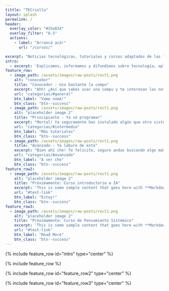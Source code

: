 ```yaml
---
tittle: "TECriollo"
layout: splash
permalink: /
header:
  overlay_color: "#15e824"
  overlay_filter: "0.5"
  actions:
    - label: "Arrancá acá!"
      url: "/cursos/"

excerpt: "Noticias tecnológicas, tutoriales y cursos adaptados de las fuentes más avanzadas y actualizadas, traducidos al castellano argento y cordobés básico. Nuestro objetivo es brindar información técnica de manera clara y accesible, manteniendo un enfoque cercano y comprensible para todos."
intro: 
  - excerpt: 'Explicamos, informamos y difundimos sobre tecnología, aplicaciones, beneficios, desafíos y riesgos. También compartimos herramientas, tutoriales de programación, proyectos y cursos abiertos. Ya seas principiante, adepto o experto en estos temas, algo de lo que hay por acá te tiene que servir!'
feature_row:
  - image_path: /assets/images/raw-posts/rect1.png
    alt: "conocedor"
    title: "Conocedor - Uso bastante la compu"
    excerpt: "Ahh! ¿Así que sabes usar una compu y te interesan las noticias de tecnología? Te cuento cómo viene la cosa y te paso algunas herramientas básicas que te pueden servir... pasá por acá"
    url: "categorias/#general"
    btn_label: "Vamo nomá!"
    btn_class: "btn--success"
  - image_path: /assets/images/raw-posts/rect1.png
    alt: "placeholder image 2"
    title: "Principiante - Ya sé programar"
    excerpt: "Mortal! Ya seguramente has instalado algún que otro sistema operativo y sabes de los misteriosos medios de comunicación con la PC a través de la terminal... bueno, acá hay info de esas cosas"
    url: "categorias/#intermedio"
    btn_label: "Más tutoriales"
    btn_class: "btn--success"
  - image_path: /assets/images/raw-posts/rect1.png
    title: "Avanzado - Ya laburo de esto"
    excerpt: "Bien ahí che! Te felicito, seguro andas buscando algo más picante. Bueno acá hay algunos proyectitos, análisis técnicos más detallados y noticias científicas más ñoñas. Toda crítica constructiva es bien recibida :)"
    url: "categorias/#avanzado"
    btn_label: "A ver che"
    btn_class: "btn--success"
feature_row2:
  - image_path: /assets/images/raw-posts/rect1.png
    alt: "placeholder image 2"
    title: "Próximamente: Curso introductorio a IA"
    excerpt: 'This is some sample content that goes here with **Markdown** formatting. Left aligned with `type="left"`'
    url: "#test-link"
    btn_label: "Estoy!"
    btn_class: "btn--success"
feature_row3:
  - image_path: /assets/images/raw-posts/rect1.png
    alt: "placeholder image 2"
    title: "Próximamente: Curso de Pensamiento Sistémico"
    excerpt: 'This is some sample content that goes here with **Markdown** formatting. Right aligned with `type="right"`'
    url: "#test-link"
    btn_label: "Read More"
    btn_class: "btn--success"
---
```


{% include feature_row id="intro" type="center" %}

{% include feature_row %}

{% include feature_row id="feature_row2" type="center" %}

{% include feature_row id="feature_row3" type="center" %}

